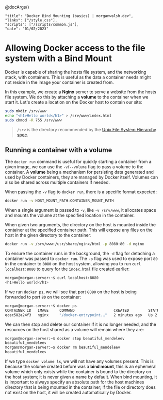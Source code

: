 @docArgs()
```
"title": "Docker Bind Mounting (basics) | morganwalsh.dev", 
"links": ["/style.css"],
"scripts": ["/scripts/common.js"],
"date": "01/02/2023"
```

<div class="p-16 w-80 w-md-100 ml-auto mr-auto">

# Allowing Docker access to the file system with a Bind Mount

Docker is capable of sharing the hosts file system, and the networking stack, with containers. This is useful as the data a container needs
might not reside in the image your container is created from.

In this example, we create a **Nginx** server to serve a website from the hosts file system. We do this by attaching a **volume**
to the container when we start it. Let's create a location on the Docker host to contain our site:

```sh
sudo mkdir /srv/www
echo "<h1>Hello world</h1>" > /srv/www/index.html
sudo chmod -R 755 /srv/www
```

> `/srv` is the directory recommended by the [Unix File System Hierarchy spec](https://tldp.org/LDP/Linux-Filesystem-Hierarchy/html/srv.html).

## Running a container with a volume

The `docker run` command is useful for quickly starting a container from a given image, we can use the `-v`/`--volume`
flag to pass a volume to the container. A **volume** being a mechanism for persisting data generated and used by Docker containers, they 
are managed by Docker itself. Volumes can also be shared across multiple containers if needed.

When passing the `-v` flag to `docker run`, there is a specific format expected:

```sh
docker run -v HOST_MOUNT_PATH:CONTAINER_MOUNT_PATH
```

When a single argument is passed to `-v`, like `-v /srv/www`, it allocates space and mounts the volume at the specified 
location in the container.

When given two arguments, the directory on the host is mounted inside the container at the specified container path. This will 
expose any files on the host in the given directory to the container:

```sh
docker run -v /srv/www:/usr/share/nginx/html -p 8080:80 -d nginx
```

To ensure the container runs in the background, the `-d` flag for detaching a container was passed to `docker run`. The `-p` 
flag was used to expose port `80` in the container to `8080` on the host system, allowing you to run `curl localhost:8080` 
to query for the `index.html` file created earlier:

```sh
morgan@morgan-server:~$ curl localhost:8080
<h1>Hello world</h1>
```

If we run `docker ps`, we will see that port `8080` on the host is being forwarded to port `80` on the container:

```sh
morgan@morgan-server:~$ docker ps
CONTAINER ID   IMAGE     COMMAND                  CREATED         STATUS         PORTS                                   NAMES
ecec582a24f3   nginx     "/docker-entrypoint.…"   2 minutes ago   Up 2 minutes   0.0.0.0:8080->80/tcp, :::8080->80/tcp   beautiful_mendeleev
```

We can then stop and delete our container if it is no longer needed, and the resources on the host shared as a volume 
will remain where they are:

```sh
morgan@morgan-server:~$ docker stop beautiful_mendeleev
beautiful_mendeleev
morgan@morgan-server:~$ docker rm beautiful_mendeleev
beautiful_mendeleev
```

If we type `docker volume ls`, we will not have any volumes present. This is because the volume created before was a 
**bind mount**, this is an ephemeral volume which only exists while the container is bound to the directory 
on the host system; it is never given a name by default. When bind mounting, it is important to always specify an absolute path for the host machines directory 
that is being mounted in the container; if the file or directory does not exist on the host, it will be created automatically 
by Docker.

</div>
